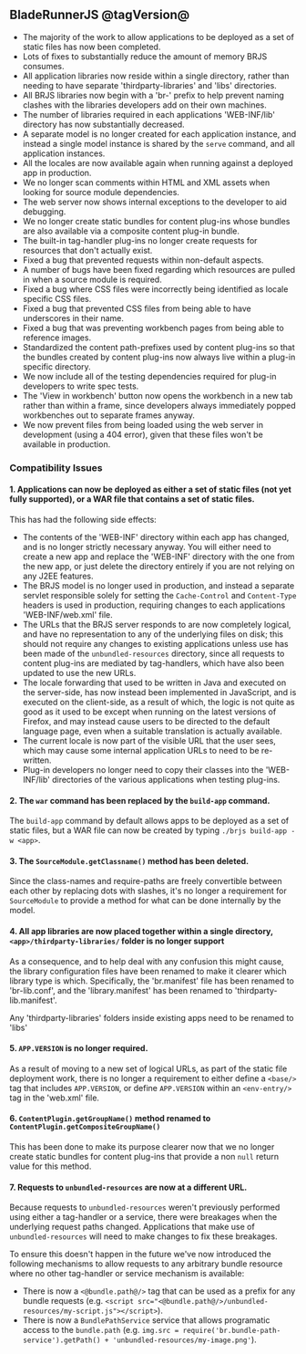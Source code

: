 ## BladeRunnerJS @tagVersion@
- The majority of the work to allow applications to be deployed as a set of static files has now been completed.
- Lots of fixes to substantially reduce the amount of memory BRJS consumes.
- All application libraries now reside within a single directory, rather than needing to have separate 'thirdparty-libraries' and 'libs' directories.
- All BRJS libraries now begin with a 'br-' prefix to help prevent naming clashes with the libraries developers add on their own machines.
- The number of libraries required in each applications 'WEB-INF/lib' directory has now substantially decreased.
- A separate model is no longer created for each application instance, and instead a single model instance is shared by the `serve` command, and all application instances.
- All the locales are now available again when running against a deployed app in production.
- We no longer scan comments within HTML and XML assets when looking for source module dependencies.
- The web server now shows internal exceptions to the developer to aid debugging.
- We no longer create static bundles for content plug-ins whose bundles are also available via a composite content plug-in bundle.
- The built-in tag-handler plug-ins no longer create requests for resources that don't actually exist.
- Fixed a bug that prevented requests within non-default aspects.
- A number of bugs have been fixed regarding which resources are pulled in when a source module is required.
- Fixed a bug where CSS files were incorrectly being identified as locale specific CSS files.
- Fixed a bug that prevented CSS files from being able to have underscores in their name.
- Fixed a bug that was preventing workbench pages from being able to reference images.
- Standardized the content path-prefixes used by content plug-ins so that the bundles created by content plug-ins now always live within a plug-in specific directory.
- We now include all of the testing dependencies required for plug-in developers to write spec tests.
- The 'View in workbench' button now opens the workbench in a new tab rather than within a frame, since developers always immediately popped workbenches out to separate frames anyway.
- We now prevent files from being loaded using the web server in development (using a 404 error), given that these files won't be available in production.


### Compatibility Issues

#### 1. Applications can now be deployed as either a set of static files (not yet fully supported), or a WAR file that contains a set of static files.

This has had the following side effects:

  * The contents of the 'WEB-INF' directory within each app has changed, and is no longer strictly necessary anyway. You will either need to create a new app and replace the 'WEB-INF' directory with the one from the new app, or just delete the directory entirely if you are not relying on any J2EE features.
  * The BRJS model is no longer used in production, and instead a separate servlet responsible solely for setting the `Cache-Control` and `Content-Type` headers is used in production, requiring changes to each applications 'WEB-INF/web.xml' file.
  * The URLs that the BRJS server responds to are now completely logical, and have no representation to any of the underlying files on disk; this should not require any changes to existing applications unless use has been made of the `unbundled-resources` directory, since all requests to content plug-ins are mediated by tag-handlers, which have also been updated to use the new URLs.
  * The locale forwarding that used to be written in Java and executed on the server-side, has now instead been implemented in JavaScript, and is executed on the client-side, as a result of which, the logic is not quite as good as it used to be except when running on the latest versions of Firefox, and may instead cause users to be directed to the default language page, even when a suitable translation is actually available.
  * The current locale is now part of the visible URL that the user sees, which may cause some internal application URLs to need to be re-written.
  * Plug-in developers no longer need to copy their classes into the 'WEB-INF/lib' directories of the various applications when testing plug-ins.


#### 2. The `war` command has been replaced by the `build-app` command.

The `build-app` command by default allows apps to be deployed as a set of static files, but a WAR file can now be created by typing `./brjs build-app -w <app>`.


#### 3. The `SourceModule.getClassname()` method has been deleted.

Since the class-names and require-paths are freely convertible between each other by replacing dots with slashes, it's no longer a requirement for `SourceModule` to provide a method for what can be done internally by the model.


#### 4. All app libraries are now placed together within a single directory, `<app>/thirdparty-libraries/` folder is no longer support

As a consequence, and to help deal with any confusion this might cause, the library configuration files have been renamed to make it clearer which library type is which. Specifically, the 'br.manifest' file has been renamed to 'br-lib.conf', and the 'library.manifest' has been renamed to 'thirdparty-lib.manifest'.

Any 'thirdparty-libraries' folders inside existing apps need to be renamed to 'libs'

#### 5. `APP.VERSION` is no longer required.

As a result of moving to a new set of logical URLs, as part of the static file deployment work, there is no longer a requirement to either define a `<base/>` tag that includes `APP.VERSION`, or define `APP.VERSION` within an `<env-entry/>` tag in the 'web.xml' file.


#### 6. `ContentPlugin.getGroupName()` method renamed to `ContentPlugin.getCompositeGroupName()`

This has been done to make its purpose clearer now that we no longer create static bundles for content plug-ins that provide a non `null` return value for this method.


#### 7. Requests to `unbundled-resources` are now at a different URL.

Because requests to `unbundled-resources` weren't previously performed using either a tag-handler or a service, there were breakages when the underlying request paths changed. Applications that make use of `unbundled-resources` will need to make changes to fix these breakages.

To ensure this doesn't happen in the future we've now introduced the following mechanisms to allow requests to any arbitrary bundle resource where no other tag-handler or service mechanism is available:

  * There is now a `<@bundle.path@/>` tag that can be used as a prefix for any bundle requests (e.g. `<script src="<@bundle.path@/>/unbundled-resources/my-script.js"></script>`).
  * There is now a `BundlePathService` service that allows programatic access to the `bundle.path` (e.g. `img.src = require('br.bundle-path-service').getPath() + 'unbundled-resources/my-image.png'`).

